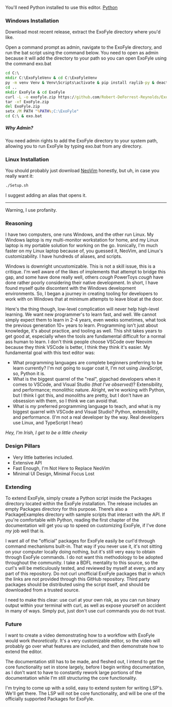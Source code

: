 You'll need Python installed to use this editor. [Python](https://www.python.org/downloads/)

### Windows Installation
Download most recent release, extract the ExoFyle directory where you'd like.

Open a command prompt as admin, navigate to the ExoFyle directory, and run the bat script using the command below.
You need to open as admin because it will add the directory to your path so you can open ExoFyle using the command exo.bat

```bat
cd C:\
mkdir C:\ExoFyleVenv & cd C:\ExoFyleVenv
py -m venv Venv & Venv\Scripts\activate & pip install raylib-py & deactivate
cd ..
mkdir ExoFyle & cd ExoFyle
curl -L -o exofyle.zip https://github.com/Robert-DeForrest-Reynolds/ExoFyle/releases/download/0.0.3/Alpha_0.0.3.zip
tar -xf ExoFyle.zip
del ExoFyle.zip
setx /M PATH "%PATH%;C:\ExoFyle"
cd C:\ & exo.bat
```

##### Why Admin?
You need admin rights to add the ExoFyle directory to your system path, allowing you to run ExoFyle by typing exo.bat from any directory.

### Linux Installation
You should probably just download [NeoVim](https://neovim.io/) honestly, but uh, in case you really want it:

```bash
./Setup.sh
```

I suggest adding an alias that opens it.

---

Warning, I use profanity.

### Reasoning
I have two computers, one runs Windows, and the other run Linux. My Windows laptop is my multi-monitor workstation for home, and my Linux laptop is my portable solution for working on the go. Ironically, I'm much faster on my Linux laptop because of, you guessed it, NeoVim, and Linux's customizability. I have hundreds of aliases, and scripts.

Windows is downright uncustomizable. This is not a skill issue, this is a critique. I'm well aware of the likes of implements that attempt to bridge this gap, and some have done really well, others *cough* PowerToys *cough* have done rather poorly considering their native development. In short, I have found myself quite discontent with the Windows development environments. So, I began a journey in creating tooling for developers to work with on Windows that at minimum attempts to leave bloat at the door.

Here's the thing though, low-level complication will never help high-level learning. We want new programmer's to learn fast, and well. We cannot simply expect them to learn in 2-4 years, even weeks sometimes, what took the previous generation 10+ years to learn. Programming isn't just about knowledge, it's about practice, and tooling as well. This shit takes years to get good at, especially when the tools are fundamental difficult for a normal ass human to learn. I don't think people choose VSCode over Neovim because they think VSCode is better, I think they think it's easier. My fundamental goal with this text editor was:
 - What programming languages are complete beginners preferring to be learn currently? I'm not going to sugar coat it, I'm not using JavaScript, so, Python it is.
 - What is the biggest quarrel of the "real", gigachad developers when it comes to VSCode, and Visual Studio *(that I've observed)*? Extensibility, and performance; monolithic nature. Alright, we're working with Python, but I think I got this, and monoliths are pretty, but I don't have an obsession with them, so I think we can avoid that.
 - What is *my* preferred programming language to teach, and what is my biggest quarrel with VSCode and Visual Studio? Python, extensibility, and performance. (I'm not a real developer by the way. Real developers use Linux, and TypeScript I hear)


*Hey, I'm Irish, I get to be a little cheeky*


### Design Pillars
 - Very little batteries included.
 - Extensive API
 - Fast Enough, I'm Not Here to Replace NeoVim
 - Minimal UI Design, Minimal Focus Lost

### Extending
To extend ExoFyle, simply create a Python script inside the Packages directory located within the ExoFyle installation. The release includes an empty Packages directory for this purpose.
There’s also a PackageExamples directory with sample scripts that interact with the API. If you're comfortable with Python, reading the first chapter of the documentation will get you up to speed on customizing ExoFyle, if I've done *my* job well that is.

I want all of the "official" packages for ExoFyle easily be curl'd through command mechanisms built-in. That way if you never use it, it's not sitting on your computer locally doing nothing, but it's still very easy to obtain through ExoFyle commands. I do not want this methodology to be adopted throughout the community. I take a BDFL mentality to this source, so the curl's will be meticulously tested, and reviewed by myself at every, and any part of this repository. Do not curl unofficial ExoFyle packages that in which the links are not provided through this GitHub repository. Third party packages should be distributed using the script itself, and should be downloaded from a trusted source.

I need to make this clear: use curl at your own risk, as you can run binary output within your terminal with curl, as well as expose yourself on accident in many of ways. Simply put, just don't use curl commands you do not trust.

### Future

I want to create a video demonstrating how to a workflow with ExoFyle would work *theoretically*. It's a very customizable editor, so the video will probably go over what features are included, and then demonstrate how to extend the editor.

The documentation still has to be made, and fleshed out, I intend to get the core functionality set in stone largely, before I begin writing documentation, as I don't want to have to constantly rework large portions of the documentation while I'm still structuring the core functionality.

I'm trying to come up with a solid, easy to extend system for writing LSP's. We'll get there. The LSP will not be core functionality, and will be one of the officially supported Packages for ExoFyle.